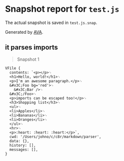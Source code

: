# Snapshot report for `test.js`

The actual snapshot is saved in `test.js.snap`.

Generated by [AVA](https://ava.li).

## it parses imports

> Snapshot 1

    VFile {
      contents: `<p></p>␊
      <h1>Hello, world!</h1>␊
      <p>I'm an awesome paragraph.</p>␊
      &#x3C;Foo bg='red'>␊
        &#x3C;Bar />␊
      &#x3C;/Foo>␊
      <p>imports can be escaped too!</p>␊
      <h3>Shopping list</h3>␊
      <ul>␊
      <li>Apples</li>␊
      <li>Bananas</li>␊
      <li>Oranges</li>␊
      </ul>␊
      <hr>␊
      <p>:heart: :heart: :heart:</p>`,
      cwd: '/Users/johno/c/c8r/markdown/parser',
      data: {},
      history: [],
      messages: [],
    }
